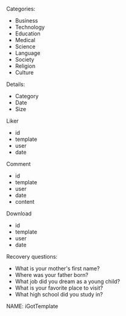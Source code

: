 Categories:
- Business
- Technology
- Education
- Medical
- Science
- Language
- Society
- Religion
- Culture

Details:
- Category
- Date
- Size

Liker
- id
- template
- user
- date

Comment
- id
- template
- user
- date
- content

Download
- id
- template
- user
- date

Recovery questions:
- What is your mother's first name?
- Where was your father born?
- What job did you dream as a young child?
- What is your favorite place to visit?
- What high school did you study in?

NAME: iGotTemplate